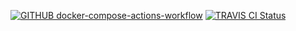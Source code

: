 [![GITHUB docker-compose-actions-workflow](https://github.com/bruvio/recipe-Django-restAPI/actions/workflows/dockercompose.yml/badge.svg)](https://github.com/bruvio/recipe-Django-restAPI/actions/workflows/dockercompose.yml)
[![TRAVIS CI Status](https://app.travis-ci.com/bruvio/recipe-Django-restAPI.svg?token=aGCK7s9qC7wtjvVs4xb5&branch=main)](https://app.travis-ci.com/bruvio/recipe-Django-restAPI)
